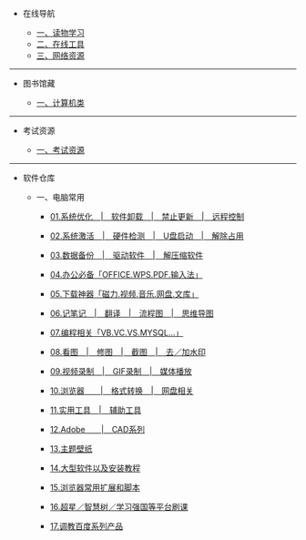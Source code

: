 - 在线导航

  - [一、读物学习](online/1.1.ReadStudy.md)
  - [二、在线工具](online/1.2.OnlineTool.md)
  - [三、网络资源](online/1.3.ResourceSearch.md)

------------------------

- 图书馆藏

  - [一、计算机类](2.1.ComputerBook.md)

------------------------

- 考试资源

  - [一、考试资源](3.1.examination.md)

------------------------

- 软件仓库

  - 一、电脑常用

    - [01.系统优化　|　软件卸载　|　禁止更新　|　远程控制](ruanjian/1.md)
    - [02.系统激活　|　硬件检测　|　U盘启动　|　解除占用](ruanjian/2.md)
    - [03.数据备份　|　驱动软件　|　解压缩软件](ruanjian/3.md)
    - [04.办公必备「OFFICE.WPS.PDF.输入法」](ruanjian/4.md)
    - [05.下载神器「磁力.视频.音乐.网盘.文库」](ruanjian/5.md)
    - [06.记笔记　|　翻译　|　流程图　|　思维导图](ruanjian/6.md)
    - [07.编程相关「VB.VC.VS.MYSQL…」](ruanjian/7.md)

    - [08.看图　|　修图　|　截图　|　去／加水印](ruanjian/8.md)
    - [09.视频录制　|　GIF录制　|　媒体播放](ruanjian/9.md)
    - [10.浏览器　　|　格式转换　|　网盘相关](ruanjian/10md)
    - [11.实用工具　|　辅助工具](ruanjian/11md)
    - [12.Adobe　　|　CAD系列](ruanjian/12md)
    - [13.主题壁纸](ruanjian/13.md)

    - [14.大型软件以及安装教程](ruanjian/14.md)
    - [15.浏览器常用扩展和脚本](ruanjian/15.md)
    - [16.超星／智慧树／学习强国等平台刷课](ruanjian/16.md)
    - [17.调教百度系列产品](ruanjian/17.md)
